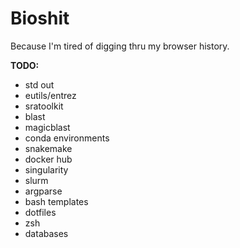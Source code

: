# Bioshit

Because I'm tired of digging thru my browser history.

**TODO:**
- std out
- eutils/entrez
- sratoolkit
- blast
- magicblast
- conda environments
- snakemake
- docker hub
- singularity
- slurm
- argparse
- bash templates
- dotfiles
- zsh
- databases
